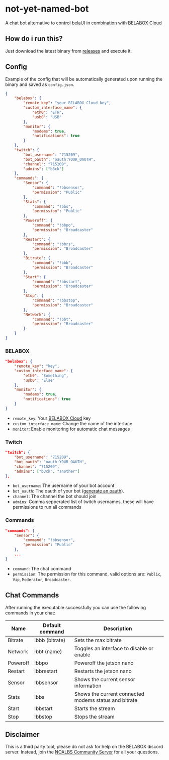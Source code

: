 # not-yet-named-bot

A chat bot alternative to control [belaUI](https://github.com/BELABOX/belaUI) in combination with [BELABOX Cloud](https://cloud.belabox.net)

## How do i run this?

Just download the latest binary from [releases](https://github.com/715209/not-yet-named-bot/releases) and execute it.

## Config

Example of the config that will be automatically generated upon running the binary and saved as `config.json`.

```JSON
{
    "belabox": {
        "remote_key": "your BELABOX Cloud key",
        "custom_interface_name": {
            "eth0": "ETH",
            "usb0": "USB"
        },
        "monitor": {
            "modems": true,
            "notifications": true
        }
    },
    "twitch": {
        "bot_username": "715209",
        "bot_oauth": "oauth:YOUR_OAUTH",
        "channel": "715209",
        "admins": ["b3ck"]
    },
    "commands": {
        "Sensor": {
            "command": "!bbsensor",
            "permission": "Public"
        },
        "Stats": {
            "command": "!bbs",
            "permission": "Public"
        },
        "Poweroff": {
            "command": "!bbpo",
            "permission": "Broadcaster"
        },
        "Restart": {
            "command": "!bbrs",
            "permission": "Broadcaster"
        },
        "Bitrate": {
            "command": "!bbb",
            "permission": "Broadcaster"
        },
        "Start": {
            "command": "!bbstart",
            "permission": "Broadcaster"
        },
        "Stop": {
            "command": "!bbstop",
            "permission": "Broadcaster"
        },
        "Network": {
            "command": "!bbt",
            "permission": "Broadcaster"
        }
    }
}
```

### BELABOX

```JSON
"belabox": {
    "remote_key": "key",
    "custom_interface_name": {
        "eth0": "Something",
        "usb0": "Else"
    },
    "monitor": {
        "modems": true,
        "notifications": true
    }
}
```

- `remote_key`: Your [BELABOX Cloud](https://cloud.belabox.net) key
- `custom_interface_name`: Change the name of the interface
- `monitor`: Enable monitoring for automatic chat messages

### Twitch

```JSON
"twitch": {
    "bot_username": "715209",
    "bot_oauth": "oauth:YOUR_OAUTH",
    "channel": "715209",
    "admins": ["b3ck", "another"]
},
```

- `bot_username`: The username of your bot account
- `bot_oauth`: The oauth of your bot ([generate an oauth](https://twitchapps.com/tmi)).
- `channel`: The channel the bot should join
- `admins`: Comma sepperated list of twitch usernames, these will have permissions to run all commands

### Commands

```JSON
"commands": {
    "Sensor": {
        "command": "!bbsensor",
        "permission": "Public"
    },
    ...
}
```

- `command`: The chat command
- `permission`: The permission for this command, valid options are: `Public`, `Vip`, `Moderator`, `Broadcaster`.

## Chat Commands

After running the executable successfully you can use the following commands in your chat:

| Name     | Default command | Description                                           |
| -------- | --------------- | ----------------------------------------------------- |
| Bitrate  | !bbb (bitrate)  | Sets the max bitrate                                  |
| Network  | !bbt (name)     | Toggles an interface to disable or enable             |
| Poweroff | !bbpo           | Poweroff the jetson nano                              |
| Restart  | !bbrestart      | Restarts the jetson nano                              |
| Sensor   | !bbsensor       | Shows the current sensor information                  |
| Stats    | !bbs            | Shows the current connected modems status and bitrate |
| Start    | !bbstart        | Starts the stream                                     |
| Stop     | !bbstop         | Stops the stream                                      |

## Disclaimer

This is a third party tool, please do not ask for help on the BELABOX discord server. Instead, join the [NOALBS Community Server](https://discord.gg/efWu5HWM2u) for all your questions.
